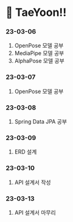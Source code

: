 # :pushpin: TaeYoon!!

### 23-03-06
1. OpenPose 모델 공부
2. MediaPipe 모델 공부
3. AlphaPose 모델 공부

### 23-03-07
1. OpenPose 모델 공부

### 23-03-08
1. Spring Data JPA 공부

### 23-03-09
1. ERD 설계

### 23-03-10
1. API 설계서 작성

### 23-03-13
1. API 설계서 마무리
